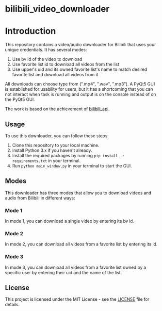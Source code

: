 # bilibili_video_downloader

# Introduction

This repository contains a video/audio downloader for Bilibili that uses your unique credentials. It has several modes:

1. Use bv id of the video to download
2. Use favorite list id to download all videos from the list
3. Use upper's uid and its owned favorite list's name to match desired favorite list and download all videos from it

All downloads can choose type from (".mp4", ".wav", ".mp3"). A PyQt5 GUI is established for usability for users, but it has a shortcoming that you can not interact when task is running and output is on the console instead of on the PyQt5 GUI.

The work is based on the achievement of [bilibili_api](https://github.com/MoyuScript/bilibili-api).

## Usage

To use this downloader, you can follow these steps:

1. Clone this repository to your local machine.
2. Install Python 3.x if you haven't already.
3. Install the required packages by running `pip install -r requirements.txt` in your terminal.
4. Run `python main_window.py` in your terminal to start the GUI.

## Modes

This downloader has three modes that allow you to download videos and audio from Bilibili in different ways:

### Mode 1

In mode 1, you can download a single video by entering its bv id.

### Mode 2

In mode 2, you can download all videos from a favorite list by entering its id.

### Mode 3

In mode 3, you can download all videos from a favorite list owned by a specific user by entering their uid and the name of the list.

## License

This project is licensed under the MIT License - see the [LICENSE](LICENSE) file for details.
